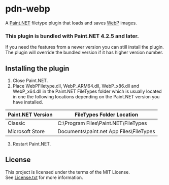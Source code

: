 # pdn-webp

A [Paint.NET](http://www.getpaint.net) filetype plugin that loads and saves [WebP](https://developers.google.com/speed/webp/) images.

### This plugin is bundled with Paint.NET 4.2.5 and later.

If you need the features from a newer version you can still install the plugin.   
The plugin will override the bundled version if it has higher version number.

## Installing the plugin

1. Close Paint.NET.
2. Place WebPFiletype.dll, WebP_ARM64.dll, WebP_x86.dll and WebP_x64.dll in the Paint.NET FileTypes folder which is usually located in one the following locations depending on the Paint.NET version you have installed.

  Paint.NET Version |  FileTypes Folder Location
  --------|----------
  Classic | C:\Program Files\Paint.NET\FileTypes    
  Microsoft Store | Documents\paint.net App Files\FileTypes

3. Restart Paint.NET.

## License

This project is licensed under the terms of the MIT License.   
See [License.txt](License.txt) for more information.